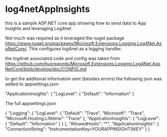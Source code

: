 # log4netAppInsights

this is a sample ASP.NET core app showing how to send data to App Insights and leveraging Log4net

Not much was required as it leveraged the nuget package https://www.nuget.org/packages/Microsoft.Extensions.Logging.Log4Net.AspNetCore/. This configures log4net as a logging handler.

the log4net associated code and config was taken from https://github.com/huorswords/Microsoft.Extensions.Logging.Log4Net.AspNetCore/blob/develop/doc/CONFIG.md

to get the additional information sent (besides errors) the following json was added to appsettings.json

"ApplicationInsights": {
      "LogLevel": {
        "Default": "Information"
      }
      
      
The full appsettings.json


{
  "Logging": {
    "LogLevel": {
      "Default": "Trace",
      "Microsoft": "Trace",
      "Microsoft.Hosting.Lifetime": "Trace"
    },
    "ApplicationInsights": {
      "LogLevel": {
        "Default": "Information"
      }
    }
    },
    "AllowedHosts": "*",
    "ApplicationInsights": {
      "ConnectionString": "InstrumentationKey=YOURAPPINSIGHTSKEY"
    }
  }
